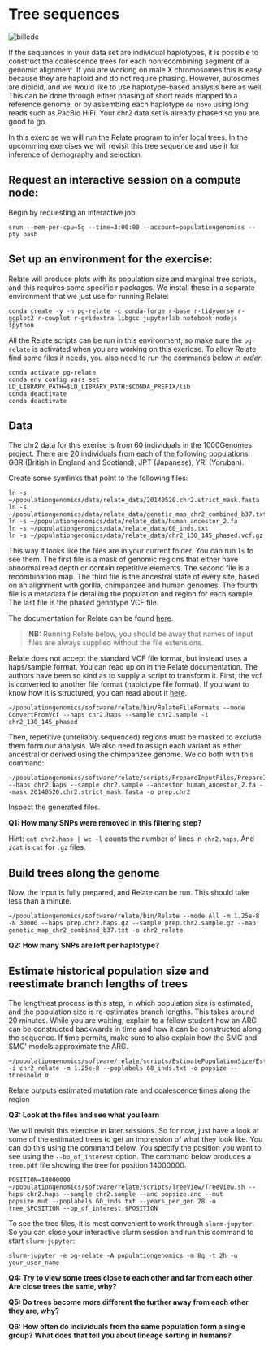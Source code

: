 # Tree sequences

![billede](https://user-images.githubusercontent.com/47324240/158781125-b0d4af85-69dd-4d4a-b722-30da62e8c18f.png)

If the sequences in your data set are individual haplotypes, it is possible to construct the coalescence trees for each nonrecombining segment of a genomic alignment. If you are working on male X chromosomes this is easy because they are haploid and do not require phasing. However, autosomes are diploid, and we would like to use haplotype-based analysis here as well. This can be done through either phasing of short reads mapped to a reference genome, or by assembing each haplotype `de novo` using long reads such as PacBio HiFi. Your chr2 data set is already phased so you are good to go.

In this exercise we will run the Relate program to infer local trees. In the upcomming exercises we will revisit this tree sequence and use it for inference of demography and selection. 

## Request an interactive session on a compute node:

Begin by requesting an interactive job:

```
srun --mem-per-cpu=5g --time=3:00:00 --account=populationgenomics --pty bash
```

## Set up an environment for the exercise:

Relate will produce plots with its population size and marginal tree scripts, and this requires some specific r packages. We install these in a separate environment that we just use for running Relate:

<!-- TODO: Add the below packages to the popgen-notebooks env -->

```
conda create -y -n pg-relate -c conda-forge r-base r-tidyverse r-ggplot2 r-cowplot r-gridextra libgcc jupyterlab notebook nodejs ipython
```

All the Relate scripts can be run in this environment, so make sure the `pg-relate` is activated when you are working on this exericse. To allow Relate find some files it needs, you also need to run the commands below *in order*.

```
conda activate pg-relate
conda env config vars set LD_LIBRARY_PATH=$LD_LIBRARY_PATH:$CONDA_PREFIX/lib
conda deactivate
conda deactivate
```

## Data

The chr2 data for this exerise is from 60 individuals in the 1000Genomes project. There are 20 individuals from each of the following populations: GBR (British in England and Scotland), JPT (Japanese), YRI (Yoruban).

Create some symlinks that point to the following files:

```
ln -s ~/populationgenomics/data/relate_data/20140520.chr2.strict_mask.fasta
ln -s ~/populationgenomics/data/relate_data/genetic_map_chr2_combined_b37.txt
ln -s ~/populationgenomics/data/relate_data/human_ancestor_2.fa
ln -s ~/populationgenomics/data/relate_data/60_inds.txt
ln -s ~/populationgenomics/data/relate_data/chr2_130_145_phased.vcf.gz
```

This way it looks like the files are in your current folder. You can run `ls` to see them. The first file is a mask of genomic regions that either have abnormal read depth or contain repetitive elements. The second file is a recombination map. The third file is the ancestral state of every site, based on an alignment with gorilla, chimpanzee and human genomes. The fourth file is a metadata file detailing the population and region for each sample. The last file is the phased genotype VCF file.

The documentation for Relate can be found [here](https://myersgroup.github.io/relate/).

> **NB:** Running Relate below, you should be away that names of input files are always supplied without the file extensions.

Relate does not accept the standard VCF file format, but instead uses a haps/sample format. You can read up on in the Relate documentation. The authors have been so kind as to supply a script to transform it. First, the vcf is converted to another file format (haplotype file format). If you want to know how it is structured, you can read about it [here](https://www.cog-genomics.org/plink/2.0/formats#haps).

```
~/populationgenomics/software/relate/bin/RelateFileFormats --mode ConvertFromVcf --haps chr2.haps --sample chr2.sample -i chr2_130_145_phased
```

Then, repetitive (unreliably sequenced) regions must be masked to exclude them form our analysis. We also need to assign each variant as either ancestral or derived using the chimpanzee genome. We do both with this command:

```
~/populationgenomics/software/relate/scripts/PrepareInputFiles/PrepareInputFiles.sh --haps chr2.haps --sample chr2.sample --ancestor human_ancestor_2.fa --mask 20140520.chr2.strict_mask.fasta -o prep.chr2
```

Inspect the generated files. 

**Q1: How many SNPs were removed in this filtering step?**

Hint: `cat chr2.haps | wc -l` counts the number of lines in `chr2.haps`. And `zcat` is `cat` for `.gz` files.

## Build trees along the genome

Now, the input is fully prepared, and Relate can be run. This should take less than a minute.

```
~/populationgenomics/software/relate/bin/Relate --mode All -m 1.25e-8 -N 30000 --haps prep.chr2.haps.gz --sample prep.chr2.sample.gz --map genetic_map_chr2_combined_b37.txt -o chr2_relate
```

**Q2: How many SNPs are left per haplotype?**

## Estimate historical population size and reestimate branch lengths of trees

The lengthiest process is this step, in which population size is estimated, and the population size is re-estimates branch lengths. This takes around 20 minutes. While you are waiting, explain to a fellow student how an ARG can be constructed backwards in time and how it can be constructed along the sequence. If time permits, make sure to also explain how the SMC and SMC' models approximate the ARG.

```
~/populationgenomics/software/relate/scripts/EstimatePopulationSize/EstimatePopulationSize.sh -i chr2_relate -m 1.25e-8 --poplabels 60_inds.txt -o popsize --threshold 0
```

Relate outputs estimated mutation rate and coalescence times along the region

**Q3: Look at the files and see what you learn**

We will revisit this exercise in later sessions. So for now, just have a look at some of the estimated trees to get an impression of what they look like. You can do this using the command below. You specify the position you want to see using the `--bp_of_interest` option. The command below produces a `tree.pdf` file showing the tree for position 14000000:

```
POSITION=14000000 ~/populationgenomics/software/relate/scripts/TreeView/TreeView.sh --haps chr2.haps --sample chr2.sample --anc popsize.anc --mut popsize.mut --poplabels 60_inds.txt --years_per_gen 28 -o tree_$POSITION --bp_of_interest $POSITION
```

To see the tree files, it is most convenient to work through `slurm-jupyter`. So you can close your interactive slurm session and run this command to start `slurm-jupyter`:

```
slurm-jupyter -e pg-relate -A populationgenomics -m 8g -t 2h -u your_user_name 
```

**Q4: Try to view some trees close to each other and far from each other. Are close trees the same, why?**

**Q5: Do trees become more different the further away from each other they are, why?**

**Q6: How often do individuals from the same population form a single group? What does that tell you about lineage sorting in humans?**


